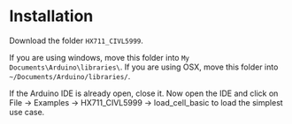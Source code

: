 # Installation

Download the folder `HX711_CIVL5999`.

If you are using windows, move this folder into `My Documents\Arduino\libraries\`.
If you are using OSX, move this folder into `~/Documents/Arduino/libraries/`.

If the Arduino IDE is already open, close it. Now open the IDE and click on File -> Examples -> HX711_CIVL5999 -> load_cell_basic to load the simplest use case.
